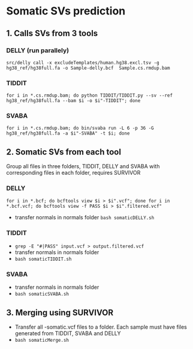 # Somatic SVs prediction

## 1. Calls SVs from 3 tools
### DELLY (run parallely)
`src/delly call -x excludeTemplates/human.hg38.excl.tsv -g hg38_ref/hg38full.fa -o Sample-delly.bcf  Sample.cs.rmdup.bam`
### TIDDIT
`for i in *.cs.rmdup.bam; do python TIDDIT/TIDDIT.py --sv --ref hg38_ref/hg38full.fa --bam $i -o $i"-TIDDIT"; done`
### SVABA
`for i in *.cs.rmdup.bam; do bin/svaba run -L 6 -p 36 -G hg38_ref/hg38full.fa -a $i"-SVABA" -t $i; done`
## 2. Somatic SVs from each tool
Group all files in three folders, TIDDIT, DELLY and SVABA with corresponding files in each folder, requires SURVIVOR
### DELLY
`for i in *.bcf; do bcftools view $i > $i".vcf"; done
for i in *.bcf.vcf; do bcftools view -f PASS $i > $i".filtered.vcf"`
- transfer normals in normals folder
`bash somaticDELLY.sh`

### TIDDIT
- `grep -E "#|PASS" input.vcf > output.filtered.vcf`
- transfer normals in normals folder
- `bash somaticTIDDIT.sh`

### SVABA
- transfer normals in normals folder
- `bash somaticSVABA.sh`

## 3. Merging using SURVIVOR ####
- Transfer all -somatic.vcf files to a folder. Each sample must have files generated from TIDDIT, SVABA and DELLY
- `bash somaticMerge.sh`



